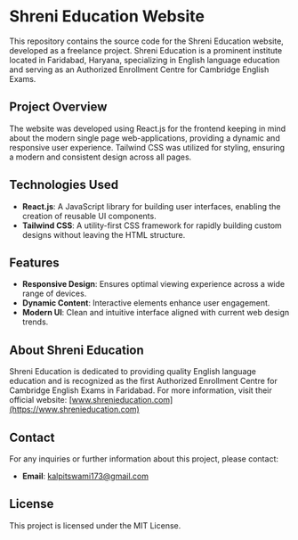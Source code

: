 # Shreni Education Website

This repository contains the source code for the Shreni Education website, developed as a freelance project. Shreni Education is a prominent institute located in Faridabad, Haryana, specializing in English language education and serving as an Authorized Enrollment Centre for Cambridge English Exams.

## Project Overview

The website was developed using React.js for the frontend keeping in mind about the modern single page web-applications, providing a dynamic and responsive user experience. Tailwind CSS was utilized for styling, ensuring a modern and consistent design across all pages.

## Technologies Used

- **React.js**: A JavaScript library for building user interfaces, enabling the creation of reusable UI components.
- **Tailwind CSS**: A utility-first CSS framework for rapidly building custom designs without leaving the HTML structure.

## Features

- **Responsive Design**: Ensures optimal viewing experience across a wide range of devices.
- **Dynamic Content**: Interactive elements enhance user engagement.
- **Modern UI**: Clean and intuitive interface aligned with current web design trends.

## About Shreni Education

Shreni Education is dedicated to providing quality English language education and is recognized as the first Authorized Enrollment Centre for Cambridge English Exams in Faridabad.
For more information, visit their official website: [www.shrenieducation.com](https://www.shrenieducation.com)

## Contact

For any inquiries or further information about this project, please contact:

- **Email**: kalpitswami173@gmail.com

## License

This project is licensed under the MIT License. 
